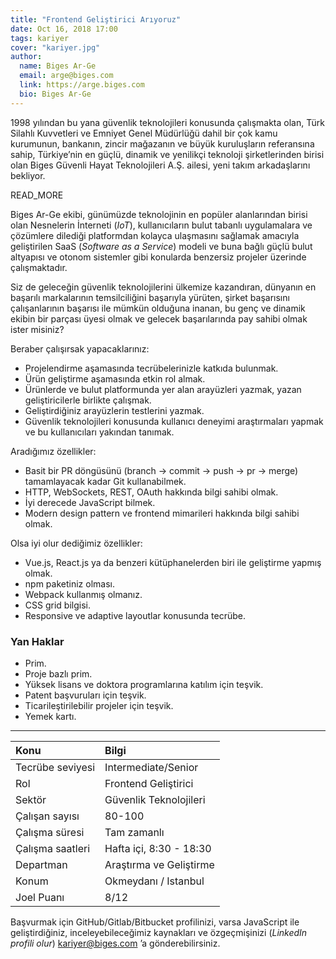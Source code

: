 ```yaml
---
title: "Frontend Geliştirici Arıyoruz"
date: Oct 16, 2018 17:00
tags: kariyer
cover: "kariyer.jpg"
author:
  name: Biges Ar-Ge
  email: arge@biges.com
  link: https://arge.biges.com
  bio: Biges Ar-Ge
---
```


1998 yılından bu yana güvenlik teknolojileri konusunda çalışmakta olan, Türk
Silahlı Kuvvetleri ve Emniyet Genel Müdürlüğü dahil bir çok kamu kurumunun,
bankanın, zincir mağazanın ve büyük kuruluşların referansına sahip,
Türkiye’nin en güçlü, dinamik ve yenilikçi teknoloji şirketlerinden birisi
olan Biges Güvenli Hayat Teknolojileri A.Ş. ailesi, yeni takım arkadaşlarını
bekliyor.

READ_MORE

Biges Ar-Ge ekibi, günümüzde teknolojinin en popüler alanlarından birisi olan
Nesnelerin İnterneti (*IoT*), kullanıcıların bulut tabanlı uygulamalara ve
çözümlere dilediği platformdan kolayca ulaşmasını sağlamak amacıyla
geliştirilen SaaS (*Software as a Service*) modeli ve buna bağlı güçlü bulut
altyapısı ve otonom sistemler gibi konularda benzersiz projeler üzerinde
çalışmaktadır.

Siz de geleceğin güvenlik teknolojilerini ülkemize kazandıran, dünyanın en
başarılı markalarının temsilciliğini başarıyla yürüten, şirket başarısını
çalışanlarının başarısı ile mümkün olduğuna inanan, bu genç ve dinamik ekibin
bir parçası üyesi olmak ve gelecek başarılarında pay sahibi olmak ister
misiniz?

Beraber çalışırsak yapacaklarınız:

- Projelendirme aşamasında tecrübelerinizle katkıda bulunmak.
- Ürün geliştirme aşamasında etkin rol almak.
- Ürünlerde ve bulut platformunda yer alan arayüzleri yazmak, yazan
  geliştiricilerle birlikte çalışmak.
- Geliştirdiğiniz arayüzlerin testlerini yazmak.
- Güvenlik teknolojileri konusunda kullanıcı deneyimi araştırmaları yapmak ve
  bu kullanıcıları yakından tanımak.

Aradığımız özellikler:

- Basit bir PR döngüsünü (branch -> commit -> push -> pr -> merge)
  tamamlayacak kadar Git kullanabilmek.
- HTTP, WebSockets, REST, OAuth hakkında bilgi sahibi olmak.
- İyi derecede JavaScript bilmek.
- Modern design pattern ve frontend mimarileri hakkında bilgi sahibi olmak.

Olsa iyi olur dediğimiz özellikler:

- Vue.js, React.js ya da benzeri kütüphanelerden biri ile geliştirme yapmış
  olmak.
- npm paketiniz olması.
- Webpack kullanmış olmanız.
- CSS grid bilgisi.
- Responsive ve adaptive layoutlar konusunda tecrübe.

### Yan Haklar

- Prim.
- Proje bazlı prim.
- Yüksek lisans ve doktora programlarına katılım için teşvik.
- Patent başvuruları için teşvik.
- Ticarileştirilebilir projeler için teşvik.
- Yemek kartı.

---

| Konu              | Bilgi                    |
|:------------------|:-------------------------|
| Tecrübe seviyesi  | Intermediate/Senior      |
| Rol               | Frontend Geliştirici     |
| Sektör            | Güvenlik Teknolojileri   |
| Çalışan sayısı    | 80-100                   |
| Çalışma süresi    | Tam zamanlı              |
| Çalışma saatleri  | Hafta içi, 8:30 - 18:30  |
| Departman         | Araştırma ve Geliştirme  |
| Konum             | Okmeydanı / Istanbul     |
| Joel Puanı        | 8/12                     |

Başvurmak için GitHub/Gitlab/Bitbucket profilinizi, varsa JavaScript ile
geliştirdiğiniz, inceleyebileceğimiz kaynakları ve özgeçmişinizi
(*LinkedIn profili olur*) kariyer@biges.com ’a gönderebilirsiniz.
